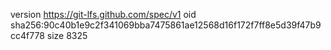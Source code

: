 version https://git-lfs.github.com/spec/v1
oid sha256:90c40b1e9c2f341069bba7475861ae12568d16f172f7ff8e5d39f47b9cc4f778
size 8325
